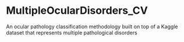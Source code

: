 # MultipleOcularDisorders_CV
An ocular pathology classification methodology built on top of a Kaggle dataset that represents multiple pathological disorders
